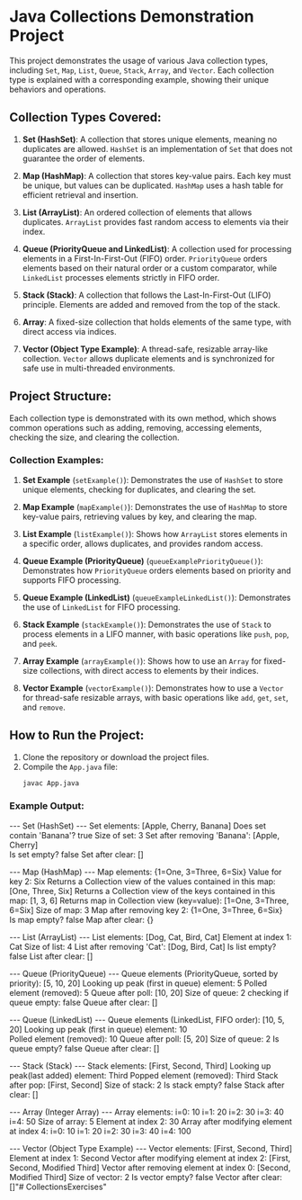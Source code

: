 # Java Collections Demonstration Project

This project demonstrates the usage of various Java collection types, including `Set`, `Map`, `List`, `Queue`, `Stack`, `Array`, and `Vector`. Each collection type is explained with a corresponding example, showing their unique behaviors and operations.

## Collection Types Covered:

1. **Set (HashSet)**: A collection that stores unique elements, meaning no duplicates are allowed. `HashSet` is an implementation of `Set` that does not guarantee the order of elements.

2. **Map (HashMap)**: A collection that stores key-value pairs. Each key must be unique, but values can be duplicated. `HashMap` uses a hash table for efficient retrieval and insertion.

3. **List (ArrayList)**: An ordered collection of elements that allows duplicates. `ArrayList` provides fast random access to elements via their index.

4. **Queue (PriorityQueue and LinkedList)**: A collection used for processing elements in a First-In-First-Out (FIFO) order. `PriorityQueue` orders elements based on their natural order or a custom comparator, while `LinkedList` processes elements strictly in FIFO order.

5. **Stack (Stack)**: A collection that follows the Last-In-First-Out (LIFO) principle. Elements are added and removed from the top of the stack.

6. **Array**: A fixed-size collection that holds elements of the same type, with direct access via indices.

7. **Vector (Object Type Example)**: A thread-safe, resizable array-like collection. `Vector` allows duplicate elements and is synchronized for safe use in multi-threaded environments.

## Project Structure:

Each collection type is demonstrated with its own method, which shows common operations such as adding, removing, accessing elements, checking the size, and clearing the collection.

### Collection Examples:

1. **Set Example** (`setExample()`): Demonstrates the use of `HashSet` to store unique elements, checking for duplicates, and clearing the set.

2. **Map Example** (`mapExample()`): Demonstrates the use of `HashMap` to store key-value pairs, retrieving values by key, and clearing the map.

3. **List Example** (`listExample()`): Shows how `ArrayList` stores elements in a specific order, allows duplicates, and provides random access.

4. **Queue Example (PriorityQueue)** (`queueExamplePriorityQueue()`): Demonstrates how `PriorityQueue` orders elements based on priority and supports FIFO processing.

5. **Queue Example (LinkedList)** (`queueExampleLinkedList()`): Demonstrates the use of `LinkedList` for FIFO processing.

6. **Stack Example** (`stackExample()`): Demonstrates the use of `Stack` to process elements in a LIFO manner, with basic operations like `push`, `pop`, and `peek`.

7. **Array Example** (`arrayExample()`): Shows how to use an `Array` for fixed-size collections, with direct access to elements by their indices.

8. **Vector Example** (`vectorExample()`): Demonstrates how to use a `Vector` for thread-safe resizable arrays, with basic operations like `add`, `get`, `set`, and `remove`.

## How to Run the Project:

1. Clone the repository or download the project files.
2. Compile the `App.java` file:
   ```bash
   javac App.java

### Example Output:
--- Set (HashSet) ---
Set elements: [Apple, Cherry, Banana]
Does set contain 'Banana'? true
Size of set: 3
Set after removing 'Banana': [Apple, Cherry]        
Is set empty? false
Set after clear: []

--- Map (HashMap) ---
Map elements: {1=One, 3=Three, 6=Six}
Value for key 2: Six
Returns a Collection view of the values contained in this map: [One, Three, Six]
Returns a Collection view of the keys contained in this map: [1, 3, 6]
Returns map in Collection view (key=value):  [1=One, 3=Three, 6=Six]
Size of map: 3
Map after removing key 2: {1=One, 3=Three, 6=Six}   
Is map empty? false
Map after clear: {}

--- List (ArrayList) ---
List elements: [Dog, Cat, Bird, Cat]
Element at index 1: Cat
Size of list: 4
List after removing 'Cat': [Dog, Bird, Cat]
Is list empty? false
List after clear: []

--- Queue (PriorityQueue) ---
Queue elements (PriorityQueue, sorted by priority): [5, 10, 20]
Looking up peak (first in queue) element: 5
Polled element (removed): 5
Queue after poll: [10, 20]
Size of queue: 2
checking if queue empty: false
Queue after clear: []

--- Queue (LinkedList) ---
Queue elements (LinkedList, FIFO order): [10, 5, 20]
Looking up peak (first in queue) element: 10        
Polled element (removed): 10
Queue after poll: [5, 20]
Size of queue: 2
Is queue empty? false
Queue after clear: []

--- Stack (Stack) ---
Stack elements: [First, Second, Third]
Looking up peak(last added) element: Third
Popped element (removed): Third
Stack after pop: [First, Second]
Size of stack: 2
Is stack empty? false
Stack after clear: []

--- Array (Integer Array) ---
Array elements:
i=0: 10
i=1: 20
i=2: 30
i=3: 40
i=4: 50
Size of array: 5
Element at index 2: 30
Array after modifying element at index 4:
i=0: 10
i=1: 20
i=2: 30
i=3: 40
i=4: 100

--- Vector (Object Type Example) ---
Vector elements: [First, Second, Third]
Element at index 1: Second
Vector after modifying element at index 2: [First, Second, Modified Third]
Vector after removing element at index 0: [Second, Modified Third]
Size of vector: 2
Is vector empty? false
Vector after clear: []"# CollectionsExercises" 
